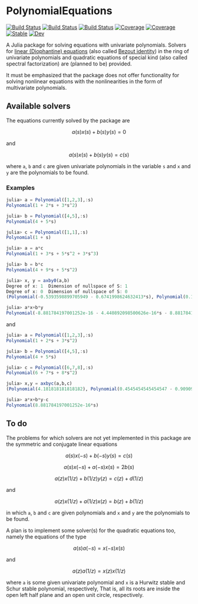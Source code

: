 # PolynomialEquations

[![Build Status](https://github.com/hurak/PolynomialEquations.jl/workflows/CI/badge.svg)](https://github.com/hurak/PolynomialEquations.jl/actions)
[![Build Status](https://travis-ci.com/hurak/PolynomialEquations.jl.svg?branch=master)](https://travis-ci.com/hurak/PolynomialEquations.jl)
[![Build Status](https://ci.appveyor.com/api/projects/status/github/hurak/PolynomialEquations.jl?svg=true)](https://ci.appveyor.com/project/hurak/PolynomialEquations-jl)
[![Coverage](https://codecov.io/gh/hurak/PolynomialEquations.jl/branch/master/graph/badge.svg)](https://codecov.io/gh/hurak/PolynomialEquations.jl)
[![Coverage](https://coveralls.io/repos/github/hurak/PolynomialEquations.jl/badge.svg?branch=master)](https://coveralls.io/github/hurak/PolynomialEquations.jl?branch=master)
[![Stable](https://img.shields.io/badge/docs-stable-blue.svg)](https://hurak.github.io/PolynomialEquations.jl/stable)
[![Dev](https://img.shields.io/badge/docs-dev-blue.svg)](https://hurak.github.io/PolynomialEquations.jl/dev)

A Julia package for solving equations with univariate polynomials. Solvers for [linear (Diophantine) equations](https://en.wikipedia.org/wiki/Diophantine_equation#Linear_Diophantine_equations) (also called [Bezout identity](https://en.wikipedia.org/wiki/B%C3%A9zout%27s_identity)) in the ring of univariate polynomials and quadratic equations of special kind (also called spectral factorization) are (planned to be) provided.

It must be emphasized that the package does not offer functionality for solving nonlinear equations with the nonlinearities in the form of multivariate polynomials.

## Available solvers

The equations currently solved by the package are

```math
a(s)x(s)+b(s)y(s) = 0
```
and

```math
a(s)x(s)+b(s)y(s) = c(s)
```
where `a`, `b` and `c` are given univariate polynomials in the variable `s` and `x` and `y` are the polynomials to be found.

### Examples

```julia
julia> a = Polynomial([1,2,3],:s)
Polynomial(1 + 2*s + 3*s^2)

julia> b = Polynomial([4,5],:s)
Polynomial(4 + 5*s)

julia> c = Polynomial([1,1],:s)
Polynomial(1 + s)

julia> a = a*c
Polynomial(1 + 3*s + 5*s^2 + 3*s^3)

julia> b = b*c
Polynomial(4 + 9*s + 5*s^2)

julia> x, y = axby0(a,b)
Degree of x: 1  Dimension of nullspace of S: 1
Degree of x: 0  Dimension of nullspace of S: 0
(Polynomial(-0.5393598899705949 - 0.6741998624632413*s), Polynomial(0.1348399724926485 + 0.2696799449852973*s + 0.4045199174779448*s^2))

julia> a*x+b*y
Polynomial(-8.881784197001252e-16 - 4.440892098500626e-16*s - 8.881784197001252e-16*s^2 - 8.881784197001252e-16*s^3)
```

and

```julia
julia> a = Polynomial([1,2,3],:s)
Polynomial(1 + 2*s + 3*s^2)

julia> b = Polynomial([4,5],:s)
Polynomial(4 + 5*s)

julia> c = Polynomial([6,7,8],:s)
Polynomial(6 + 7*s + 8*s^2)

julia> x,y = axbyc(a,b,c)
(Polynomial(4.181818181818182), Polynomial(0.4545454545454547 - 0.909090909090909*s))

julia> a*x+b*y-c
Polynomial(8.881784197001252e-16*s)
```

## To do

The problems for which solvers are not yet implemented in this package are the symmetric and conjugate linear equations

```math
a(s)x(-s)+b(-s)y(s) = c(s)
```

```math
a(s)x(-s)+a(-s)x(s) = 2b(s)
```
```math
a(z)x(1/z)+b(1/z)y(z) = c(z)+d(1/z)
```
and

```math
a(z)x(1/z)+a(1/z)x(z) = b(z)+b(1/z)
```
in which `a`, `b` and `c` are given polynomials and `x` and `y` are the polynomials to be found.

A plan is to implement some solver(s) for the quadratic equations too, namely the equations of the type

```math
a(s)a(-s) = x(-s)x(s)
```
and

```math
a(z)a(1/z) = x(z)x(1/z)
```
where `a` is some given univariate polynomial and `x` is a Hurwitz stable and Schur stable polynomial, respectively, That is, all its roots are inside the open left half plane and an open unit circle, respectively.
